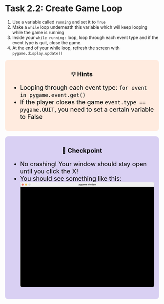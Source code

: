 # Task 2.2: Create Game Loop
1. Use a variable called `running` and set it to `True`
2. Make a `while` loop underneath this variable which will keep looping while the game is running
3. Inside your `while running:` loop, loop through each event type and if the event type is quit, close the game.
4. At the end of your while loop,  refresh the screen with `pygame.display.update()`


<div style="font-size: 20px; background-color: #ffebdf; color: black; padding: 15px; border-radius:10px;">
    <p style="text-align: center;"><b>💡 Hints</b><p>
    <ul>  
        <li>Looping through each event type: <code>for event in pygame.event.get()</code></li>
        <li>If the player closes the game <code>event.type == pygame.QUIT</code>, you need to set a certain variable to False</li>
    </ul>
</div>
<br>

<div style="font-size: 20px; background-color: #d9d0f3; color: black; padding: 15px; border-radius:10px;">
    <p style="text-align: center;"><b>🚩 Checkpoint</b><p>
    <ul>  
        <li>No crashing! Your window should stay open until you click the X!</li>
        <li>You should see something like this:</li>
        <img src="../images/game_window/1.png"/>
    </ul>
</div>